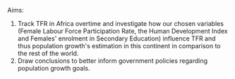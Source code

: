 Aims:
1. Track TFR in Africa overtime and investigate how our chosen variables (Female Labour Force Participation Rate, the Human Development Index and Females' enrolment in Secondary Education) influence TFR and thus population growth's estimation in this continent in comparison to the rest of the world. 
2. Draw conclusions to better inform government policies regarding population growth goals.
